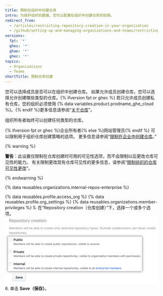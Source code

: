 ```yaml
---
title: 限制在组织中创建仓库
intro: 为保护组织的数据，您可以配置在组织中创建仓库的权限。
redirect_from:
  - /articles/restricting-repository-creation-in-your-organization
  - /github/setting-up-and-managing-organizations-and-teams/restricting-repository-creation-in-your-organization
versions:
  fpt: '*'
  ghes: '*'
  ghae: '*'
  ghec: '*'
topics:
  - Organizations
  - Teams
shortTitle: 限制仓库创建
---
```


您可以选择成员是否可以在组织中创建仓库。 如果允许成员创建仓库，您可以选择允许创建哪些类型的仓库。{% ifversion fpt or ghec %} 若只允许成员创建私有仓库，您的组织必须使用 {% data variables.product.prodname_ghe_cloud %}。{% endif %}更多信息请参阅“[关于仓库](/repositories/creating-and-managing-repositories/about-repositories#about-repository-visibility)”。

组织所有者始终可以创建任何类型的仓库。

{% ifversion fpt or ghec %}企业所有者{% else %}网站管理员{% endif %} 可以限制用于组织仓库创建策略的选项。 更多信息请参阅“[限制在企业中创建仓库](/admin/policies/enforcing-repository-management-policies-in-your-enterprise#setting-a-policy-for-repository-creation)。”

{% warning %}

**警告**：此设置仅限制在仓库创建时可用的可见性选项，而不会限制以后更改仓库可见性的能力。 有关限制更改现有仓库可见性的更多信息，请参阅“[限制组织的仓库可见性更改](/organizations/managing-organization-settings/restricting-repository-visibility-changes-in-your-organization)”。

{% endwarning %}

{% data reusables.organizations.internal-repos-enterprise %}

{% data reusables.profile.access_org %}
{% data reusables.profile.org_settings %}
{% data reusables.organizations.member-privileges %}
5. 在“Repository creation（仓库创建）”下，选择一个或多个选项。 ![仓库创建选项](/assets/images/help/organizations/repo-creation-perms-radio-buttons.png)
6. 单击 **Save（保存）**。
